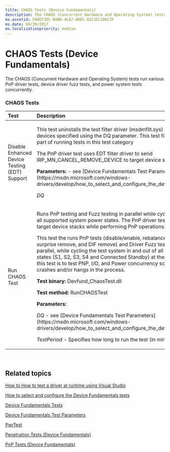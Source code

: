 ```yaml
---
title: CHAOS Tests (Device Fundamentals)
description: The CHAOS (Concurrent Hardware and Operating System) tests run various PnP driver tests, device driver fuzz tests, and power system tests concurrently.
ms.assetid: FA0D73DC-B0B8-4CA7-8DDC-A2C3EC106C3F
ms.date: 04/20/2017
ms.localizationpriority: medium
---
```


# CHAOS Tests (Device Fundamentals)


The CHAOS (Concurrent Hardware and Operating System) tests run various PnP driver tests, device driver fuzz tests, and power system tests concurrently.

### <span id="coverage_tests"></span><span id="COVERAGE_TESTS"></span>CHAOS Tests

<table>
<colgroup>
<col width="50%" />
<col width="50%" />
</colgroup>
<thead>
<tr class="header">
<th align="left">Test</th>
<th align="left">Description</th>
</tr>
</thead>
<tbody>
<tr class="odd">
<td align="left"><p><span id="Disable_Enhanced_Device_Testing__EDT__Support_"></span><span id="disable_enhanced_device_testing__edt__support_"></span><span id="DISABLE_ENHANCED_DEVICE_TESTING__EDT__SUPPORT_"></span>Disable Enhanced Device Testing (EDT) Support</p></td>
<td align="left"><p>This test uninstalls the test filter driver (msdmfilt.sys) as an upper filter on devices specified using the DQ parameter. This test filter gets installed as part of running tests in this test category</p>
<p>The PnP driver test uses EDT filter driver to send IRP_MN_CANCEL_REMOVE_DEVICE to target device stacks.</p>
<p><strong>Parameters:</strong> - see [Device Fundamentals Test Parameters](https://msdn.microsoft.com/windows-drivers/develop/how_to_select_and_configure_the_device_fundamental_tests)</p>
<p><em>DQ</em></p></td>
</tr>
<tr class="even">
<td align="left"><p><span id="Run_CHAOS_Test"></span><span id="run_chaos_test"></span><span id="RUN_CHAOS_TEST"></span>Run CHAOS Test</p></td>
<td align="left"><p>Runs PnP testing and Fuzz testing in parallel while cycling the system through all supported system power states. The PnP driver tests send I/O requests to target device stacks while performing PnP operations.</p>
<p>This test the runs PnP tests (disable/enable, rebalance, remove/restart, surprise remove, and DIF remove) and Driver Fuzz tests on the test device in parallel, while cycling the test system in and out of all of its supported sleep states (S1, S2, S3, S4 and Connected Standby) at the same time. The goal of this test is to test PNP, I/O, and Power concurrency scenarios and find any crashes and/or hangs in the process.</p>
<p><strong>Test binary:</strong> Devfund_ChaosTest.dll</p>
<p><strong>Test method:</strong> RunCHAOSTest</p>
<p><strong>Parameters:</strong></p>
<p><em>DQ</em> - see [Device Fundamentals Test Parameters](https://msdn.microsoft.com/windows-drivers/develop/how_to_select_and_configure_the_device_fundamental_tests)</p>
<p><em>TestPeriod</em> - Specifies how long to run the test (in minutes).</p></td>
</tr>
</tbody>
</table>

 

## <span id="related_topics"></span>Related topics


[How to How to test a driver at runtime using Visual Studio](https://msdn.microsoft.com/windows-drivers/develop/testing_a_driver_at_runtime)

[How to select and configure the Device Fundamentals tests](https://msdn.microsoft.com/windows-drivers/develop/how_to_select_and_configure_the_device_fundamental_tests)

[Device Fundamentals Tests](device-fundamentals-tests.md)

[Device Fundamentals Test Parameters](https://msdn.microsoft.com/windows-drivers/develop/how_to_select_and_configure_the_device_fundamental_tests)

[PwrTest](pwrtest.md)

[Penetration Tests (Device Fundamentals)](penetration-tests--device-fundamentals-.md)

[PnP Tests (Device Fundamentals)](pnp-tests--device-fundamentals-.md)

 

 






